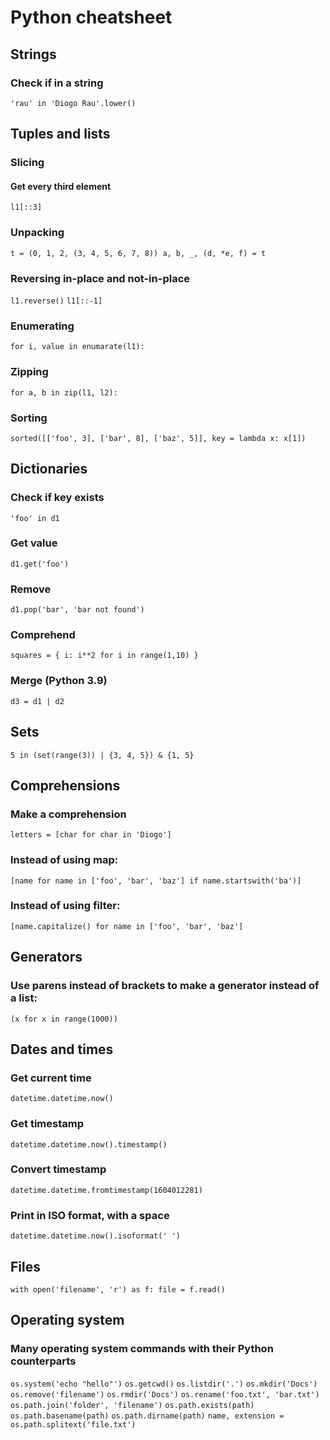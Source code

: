 # Python cheatsheet

## Strings
### Check if in a string
`'rau' in 'Diogo Rau'.lower()`


## Tuples and lists

### Slicing
#### Get every third element
`l1[::3]`

### Unpacking
`
t = (0, 1, 2, (3, 4, 5, 6, 7, 8))
a, b, _, (d, *e, f) = t
`

### Reversing in-place and not-in-place
`l1.reverse()`
`l1[::-1]`

### Enumerating
`for i, value in enumarate(l1):`

### Zipping
`for a, b in zip(l1, l2):`

### Sorting
`sorted([['foo', 3], ['bar', 8], ['baz', 5]], key = lambda x: x[1])`

## Dictionaries

### Check if key exists
`'foo' in d1`

### Get value
`d1.get('foo')`

### Remove
`d1.pop('bar', 'bar not found')`

### Comprehend
`squares = { i: i**2 for i in range(1,10) }`

### Merge (Python 3.9)
`d3 = d1 | d2`


## Sets
`5 in (set(range(3)) | {3, 4, 5}) & {1, 5}`

## Comprehensions

### Make a comprehension
`letters = [char for char in 'Diogo']`

### Instead of using map:
`[name for name in ['foo', 'bar', 'baz'] if name.startswith('ba')]`

### Instead of using filter:
`[name.capitalize() for name in ['foo', 'bar', 'baz']`

## Generators
### Use parens instead of brackets to make a generator instead of a list:
`(x for x in range(1000))`

## Dates and times
### Get current time
`datetime.datetime.now()`

### Get timestamp
`datetime.datetime.now().timestamp()`

### Convert timestamp
`datetime.datetime.fromtimestamp(1604012281)`

### Print in ISO format, with a space
`datetime.datetime.now().isoformat(' ')`

## Files
`with open('filename', 'r') as f:
  file = f.read()`

## Operating system
### Many operating system commands with their Python counterparts
`os.system('echo "hello"')`
`os.getcwd()`
`os.listdir('.')`
`os.mkdir('Docs')`
`os.remove('filename')`
`os.rmdir('Docs')`
`os.rename('foo.txt', 'bar.txt')`
`os.path.join('folder', 'filename')`
`os.path.exists(path)`
`os.path.basename(path)`
`os.path.dirname(path)`
`name, extension = os.path.splitext('file.txt')`
